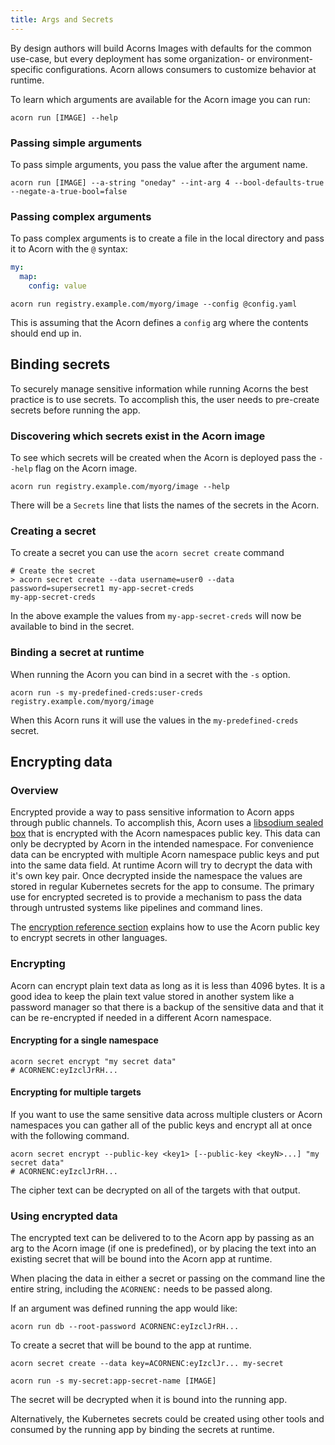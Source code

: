 ```yaml
---
title: Args and Secrets
---
```


By design authors will build Acorns Images with defaults for the common use-case, but every deployment has some organization- or environment-specific configurations. Acorn allows consumers to customize behavior at runtime.

To learn which arguments are available for the Acorn image you can run:

```shell
acorn run [IMAGE] --help
```

### Passing simple arguments

To pass simple arguments, you pass the value after the argument name.

```shell
acorn run [IMAGE] --a-string "oneday" --int-arg 4 --bool-defaults-true --negate-a-true-bool=false
```

### Passing complex arguments

To pass complex arguments is to create a file in the local directory and pass it to Acorn with the `@` syntax:

```yaml title="config.yaml"
my:
  map:
    config: value
```

`acorn run registry.example.com/myorg/image --config @config.yaml`

This is assuming that the Acorn defines a `config` arg where the contents should end up in.

## Binding secrets

To securely manage sensitive information while running Acorns the best practice is to use secrets. To accomplish this, the user needs to pre-create secrets before running the app.

### Discovering which secrets exist in the Acorn image

To see which secrets will be created when the Acorn is deployed pass the `--help` flag on the Acorn image.

```shell
acorn run registry.example.com/myorg/image --help
```

There will be a `Secrets` line that lists the names of the secrets in the Acorn.

### Creating a secret

To create a secret you can use the `acorn secret create` command

```shell
# Create the secret
> acorn secret create --data username=user0 --data password=supersecret1 my-app-secret-creds
my-app-secret-creds
```

In the above example the values from `my-app-secret-creds` will now be available to bind in the secret.

### Binding a secret at runtime

When running the Acorn you can bind in a secret with the `-s` option.

```shell
acorn run -s my-predefined-creds:user-creds registry.example.com/myorg/image
```

When this Acorn runs it will use the values in the `my-predefined-creds` secret.

## Encrypting data

### Overview

Encrypted provide a way to pass sensitive information to Acorn apps through public channels. To accomplish this, Acorn uses a [libsodium sealed box](https://libsodium.gitbook.io/doc/public-key_cryptography/sealed_boxes) that is encrypted with the Acorn namespaces public key. This data can only be decrypted by Acorn in the intended namespace. For convenience data can be encrypted with multiple Acorn namespace public keys and put into the same data field. At runtime Acorn will try to decrypt the data with it's own key pair. Once decrypted inside the namespace the values are stored in regular Kubernetes secrets for the app to consume. The primary use for encrypted secreted is to provide a mechanism to pass the data through untrusted systems like pipelines and command lines.

The [encryption reference section](/reference/encryption) explains how to use the Acorn public key to encrypt secrets in other languages.

### Encrypting

Acorn can encrypt plain text data as long as it is less than 4096 bytes. It is a good idea to keep the plain text value stored in another system like a password manager so that there is a backup of the sensitive data and that it can be re-encrypted if needed in a different Acorn namespace.

#### Encrypting for a single namespace

```shell
acorn secret encrypt "my secret data" 
# ACORNENC:eyIzclJrRH...
```

#### Encrypting for multiple targets

If you want to use the same sensitive data across multiple clusters or Acorn namespaces you can gather all of the public keys and encrypt all at once with the following command.

```shell
acorn secret encrypt --public-key <key1> [--public-key <keyN>...] "my secret data"
# ACORNENC:eyIzclJrRH...
```

The cipher text can be decrypted on all of the targets with that output.

### Using encrypted data

The encrypted text can be delivered to to the Acorn app by passing as an arg to the Acorn image (if one is predefined), or by placing the text into an existing secret that will be bound into the Acorn app at runtime.

When placing the data in either a secret or passing on the command line the entire string, including the `ACORNENC:` needs to be passed along.

If an argument was defined running the app would like:

```shell
acorn run db --root-password ACORNENC:eyIzclJrRH...
```

To create a secret that will be bound to the app at runtime.

```shell
acorn secret create --data key=ACORNENC:eyIzclJr... my-secret

acorn run -s my-secret:app-secret-name [IMAGE]
```

The secret will be decrypted when it is bound into the running app.

Alternatively, the Kubernetes secrets could be created using other tools and consumed by the running app by binding the secrets at runtime.
